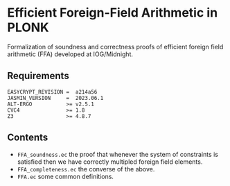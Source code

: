# Efficient Foreign-Field Arithmetic in PLONK
Formalization of soundness and correctness proofs of efficient foreign field arithmetic (FFA) developed  at IOG/Midnight.

## Requirements

```
EASYCRYPT_REVISION =  a214a56
JASMIN_VERSION     =  2023.06.1
ALT-ERGO           >= v2.5.1
CVC4               >= 1.8
Z3                 >= 4.8.7
```

## Contents
* `FFA_soundness.ec` the proof that whenever the system of constraints is satisfied then we have correctly multipled foreign field elements.
* `FFA_completeness.ec` the converse of the above.
* `FFA.ec` some common definitions.

